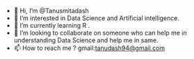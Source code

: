 - 👋 Hi, I’m @Tanusmitadash  
- 👀 I’m interested in Data Science and Artificial intelligence.
- 🌱 I’m currently learning R .
- 💞️ I’m looking to collaborate on someone who can help me in understanding Data Science and help me in same.
- 📫 How to reach me ? gmail:tanudash94@gmail.com

<!---
Tanusmitadash/Tanusmitadash is a ✨ special ✨ repository because its `README.md` (this file) appears on your GitHub profile.
You can click the Preview link to take a look at your changes.
--->
